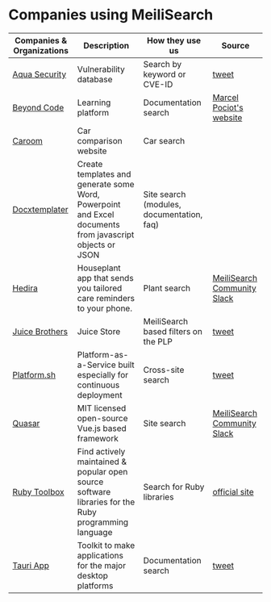 # Companies using MeiliSearch

| Companies & Organizations| Description |How they use us |Source  |
|--|--|--|--|
| [Aqua Security](https://avd.aquasec.com/) | Vulnerability database | 	Search by keyword or CVE-ID | [tweet](https://twitter.com/simarpreet7/status/1339365728894349312) |
|[Beyond Code](https://beyondco.de/docs/expose/introduction)|Learning platform|Documentation search|[Marcel Pociot's website](https://pociot.dev/35-blazing-fast-search-with-meilisearch-and-laravel-forge)|
|[Caroom](https://www.caroom.fr/)|Car comparison website|Car search||
|[Docxtemplater](https://docxtemplater.com/)|Create templates and generate some Word, Powerpoint and Excel documents from javascript objects or JSON|Site search (modules, documentation, faq)||
|[Hedira](https://www.hedira.io/)|Houseplant app that sends you tailored care reminders to your phone.|Plant search|[MeiliSearch Community Slack](https://meilicommunity.slack.com/archives/C01F44SSCCA/p1606344526015300)|
|[Juice Brothers](https://juicebro.com/en/products/drinks-en/juices-en/)|Juice Store|MeiliSearch  based filters on the PLP|[tweet](https://twitter.com/markdevri_es/status/1347178895271989250)|
| [Platform.sh](https://docs.platform.sh/) | Platform-as-a-Service built especially for continuous deployment |	Cross-site search  | [tweet](https://twitter.com/robertDouglass/status/1262395403363921922) |
|[Quasar](https://next.quasar.dev/)|MIT licensed open-source Vue.js based framework| Site search| [MeiliSearch Community Slack](https://meilicommunity.slack.com/archives/C01F44SSCCA/p1614346362002000)|
|[Ruby Toolbox](https://www.ruby-toolbox.com/)|Find actively maintained & popular open source software libraries for the Ruby programming language|Search for Ruby libraries|[official site](https://www.ruby-toolbox.com/blog/2021-03-19/search-speed-improvements)|
|[Tauri App](https://tauri.studio/en/)|Toolkit to make applications for the major desktop platforms|Documentation search|[tweet](https://twitter.com/TauriApps/status/1361195976946577413)|




